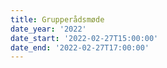 ```yaml
---
title: Grupperådsmøde
date_year: '2022'
date_start: '2022-02-27T15:00:00'
date_end: '2022-02-27T17:00:00'
---
```


